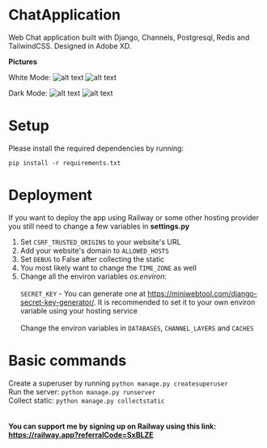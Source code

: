# ChatApplication
Web Chat application built with Django, Channels, Postgresql, Redis and TailwindCSS. Designed in Adobe XD.

**Pictures**

White Mode:
![alt text](https://i.ibb.co/wd2YrPV/Web-1920-11.png)
![alt text](https://i.ibb.co/5cwmpBM/Web-1920-37.png)

Dark Mode:
![alt text](https://i.ibb.co/TL45198/Web-1920-12.png)
![alt text](https://i.ibb.co/G5c626s/Web-1920-45.png)

# Setup
Please install the required dependencies by running:

``pip install -r requirements.txt``

# Deployment
If you want to deploy the app using Railway or some other hosting provider you still need to change a few variables in **settings.py**

1) Set ``CSRF_TRUSTED_ORIGINS`` to your website's URL
2) Add your website's domain to ``ALLOWED_HOSTS``
3) Set ``DEBUG`` to False after collecting the static
4) You most likely want to change the ``TIME_ZONE`` as well
5) Change all the environ variables *os.environ*:
  <br> </br>
  ``SECRET_KEY``   - You can generate one at https://miniwebtool.com/django-secret-key-generator/. It is recommended to set it to your own environ variable using your hosting service
  <br> </br>
   Change the environ variables in ``DATABASES``, ``CHANNEL_LAYERS`` and ``CACHES``
   
# Basic commands
Create a superuser by running ``python manage.py createsuperuser``  
Run the server: ``python manage.py runserver``  
Collect static: ``python manage.py collectstatic``  
<br> </br>
**You can support me by signing up on Railway using this link: https://railway.app?referralCode=SxBLZE**
